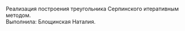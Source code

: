 Реализация построения треугольника Серпинского итеративным методом.<br>
Выполнила: Блощинская Наталия.
